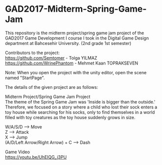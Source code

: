 # GAD2017-Midterm-Spring-Game-Jam
This repository is the midterm project/spring game jam project of the GAD2017 Game Development I course I took in the Digital Game Design department at Bahcesehir University. (2nd grade 1st semester)

Contributors to the project:    
https://github.com/Semtomer - Tolga YILMAZ        
https://github.com/WrinePhantom - Mehmet Kaan TOPRAKSEVEN     

Note: When you open the project with the unity editor, open the scene named "StartPage".

The details of the given project are as follows:

Midterm Project/Spring Game Jam Project      
The theme of the Spring Game Jam was 'Inside is bigger than the outside.' Therefore, we focused on a story where a child who lost their sock enters a toy house while searching for his socks, only to find themselves in a world filled with toy creatures as the toy house suddenly grows in size.

W/A/S/D --> Move      
Z --> Attack        
X --> Jump      
(A/D/Left Arrow/Right Arrow) + C --> Dash    

Game Video      
https://youtu.be/UhEIQG_j3PU
